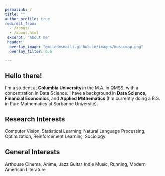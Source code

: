 ```yaml
---
permalink: /
title: ""
author_profile: true
redirect_from: 
  - /about/
  - /about.html
 excerpt: "About me"
 header:
  overlay_image: "emiledesmaili.github.io/images/musicmap.png"
  overlay_filter: 0.6
  
---
```


**Hello there!**
---

I'm a student at **Columbia University** in the M.A. in QMSS, with a concentration in Data Science. I have a background in **Data Science**, **Financial Economics**, and **Applied Mathematics** (I'm currently doing a B.S. in Pure Mathematics at Sorbonne Université). 


**Research Interests**
---

Computer Vision, Statistical Learning, Natural Language Processing, Optimization, Reinforcement Learning, Sociology


**General Interests**
---

Arthouse Cinema, Anime, Jazz Guitar, Indie Music, Running, Modern American Literature



